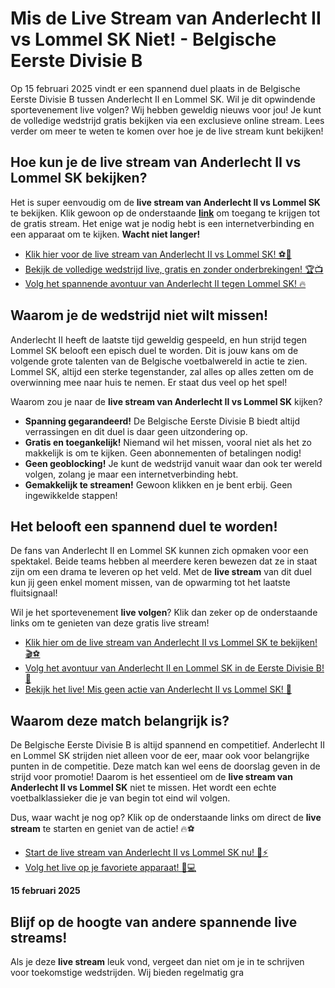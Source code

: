 # Mis de Live Stream van Anderlecht II vs Lommel SK Niet! - Belgische Eerste Divisie B

Op 15 februari 2025 vindt er een spannend duel plaats in de Belgische Eerste Divisie B tussen Anderlecht II en Lommel SK. Wil je dit opwindende sportevenement live volgen? Wij hebben geweldig nieuws voor jou! Je kunt de volledige wedstrijd gratis bekijken via een exclusieve online stream. Lees verder om meer te weten te komen over hoe je de live stream kunt bekijken!

## Hoe kun je de live stream van Anderlecht II vs Lommel SK bekijken?

Het is super eenvoudig om de **live stream van Anderlecht II vs Lommel SK** te bekijken. Klik gewoon op de onderstaande [**link**](https://tinyurl.com/livestreamfreeo?st=Anderlecht+II+vs+Lommel+SK&si=ghc) om toegang te krijgen tot de gratis stream. Het enige wat je nodig hebt is een internetverbinding en een apparaat om te kijken. **Wacht niet langer!**

- [Klik hier voor de live stream van Anderlecht II vs Lommel SK! ⚽️🎥](https://tinyurl.com/livestreamfreeo?st=Anderlecht+II+vs+Lommel+SK&si=ghc)
- [Bekijk de volledige wedstrijd live, gratis en zonder onderbrekingen! 🏆📺](https://tinyurl.com/livestreamfreeo?st=Anderlecht+II+vs+Lommel+SK&si=ghc)
- [Volg het spannende avontuur van Anderlecht II tegen Lommel SK! 🔥](https://tinyurl.com/livestreamfreeo?st=Anderlecht+II+vs+Lommel+SK&si=ghc)

## Waarom je de wedstrijd niet wilt missen!

Anderlecht II heeft de laatste tijd geweldig gespeeld, en hun strijd tegen Lommel SK belooft een episch duel te worden. Dit is jouw kans om de volgende grote talenten van de Belgische voetbalwereld in actie te zien. Lommel SK, altijd een sterke tegenstander, zal alles op alles zetten om de overwinning mee naar huis te nemen. Er staat dus veel op het spel!

Waarom zou je naar de **live stream van Anderlecht II vs Lommel SK** kijken?

- **Spanning gegarandeerd!** De Belgische Eerste Divisie B biedt altijd verrassingen en dit duel is daar geen uitzondering op.
- **Gratis en toegankelijk!** Niemand wil het missen, vooral niet als het zo makkelijk is om te kijken. Geen abonnementen of betalingen nodig!
- **Geen geoblocking!** Je kunt de wedstrijd vanuit waar dan ook ter wereld volgen, zolang je maar een internetverbinding hebt.
- **Gemakkelijk te streamen!** Gewoon klikken en je bent erbij. Geen ingewikkelde stappen!

## Het belooft een spannend duel te worden!

De fans van Anderlecht II en Lommel SK kunnen zich opmaken voor een spektakel. Beide teams hebben al meerdere keren bewezen dat ze in staat zijn om een drama te leveren op het veld. Met de **live stream** van dit duel kun jij geen enkel moment missen, van de opwarming tot het laatste fluitsignaal!

Wil je het sportevenement **live volgen**? Klik dan zeker op de onderstaande links om te genieten van deze gratis live stream!

- [Klik hier om de live stream van Anderlecht II vs Lommel SK te bekijken! 🎬⚽️](https://tinyurl.com/livestreamfreeo?st=Anderlecht+II+vs+Lommel+SK&si=ghc)
- [Volg het avontuur van Anderlecht II en Lommel SK in de Eerste Divisie B! 🚀](https://tinyurl.com/livestreamfreeo?st=Anderlecht+II+vs+Lommel+SK&si=ghc)
- [Bekijk het live! Mis geen actie van Anderlecht II vs Lommel SK! 🥳](https://tinyurl.com/livestreamfreeo?st=Anderlecht+II+vs+Lommel+SK&si=ghc)

## Waarom deze match belangrijk is?

De Belgische Eerste Divisie B is altijd spannend en competitief. Anderlecht II en Lommel SK strijden niet alleen voor de eer, maar ook voor belangrijke punten in de competitie. Deze match kan wel eens de doorslag geven in de strijd voor promotie! Daarom is het essentieel om de **live stream van Anderlecht II vs Lommel SK** niet te missen. Het wordt een echte voetbalklassieker die je van begin tot eind wil volgen.

Dus, waar wacht je nog op? Klik op de onderstaande links om direct de **live stream** te starten en geniet van de actie! 🔥⚽️

- [Start de live stream van Anderlecht II vs Lommel SK nu! 🎥⚡️](https://tinyurl.com/livestreamfreeo?st=Anderlecht+II+vs+Lommel+SK&si=ghc)
- [Volg het live op je favoriete apparaat! 📱💻](https://tinyurl.com/livestreamfreeo?st=Anderlecht+II+vs+Lommel+SK&si=ghc)

**15 februari 2025**

## Blijf op de hoogte van andere spannende live streams!

Als je deze **live stream** leuk vond, vergeet dan niet om je in te schrijven voor toekomstige wedstrijden. Wij bieden regelmatig gra

